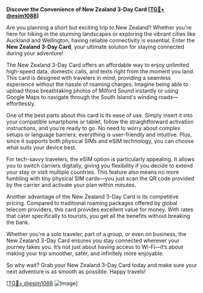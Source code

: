 **Discover the Convenience of New Zealand 3-Day Card [[TG💪+ @esim1088](https://t.me/s/esim1088)]**

Are you planning a short but exciting trip to New Zealand? Whether you're here for hiking in the stunning landscapes or exploring the vibrant cities like Auckland and Wellington, having reliable connectivity is essential. Enter the **New Zealand 3-Day Card**, your ultimate solution for staying connected during your adventure!

The New Zealand 3-Day Card offers an affordable way to enjoy unlimited high-speed data, domestic calls, and texts right from the moment you land. This card is designed with travelers in mind, providing a seamless experience without the hassle of roaming charges. Imagine being able to upload those breathtaking photos of Milford Sound instantly or using Google Maps to navigate through the South Island's winding roads—effortlessly.

One of the best parts about this card is its ease of use. Simply insert it into your compatible smartphone or tablet, follow the straightforward activation instructions, and you’re ready to go. No need to worry about complex setups or language barriers; everything is user-friendly and intuitive. Plus, since it supports both physical SIMs and eSIM technology, you can choose what suits your device best.

For tech-savvy travelers, the eSIM option is particularly appealing. It allows you to switch carriers digitally, giving you flexibility if you decide to extend your stay or visit multiple countries. This feature also means no more fumbling with tiny physical SIM cards—you just scan the QR code provided by the carrier and activate your plan within minutes.

Another advantage of the New Zealand 3-Day Card is its competitive pricing. Compared to traditional roaming packages offered by global telecom providers, this card provides excellent value for money. With rates that cater specifically to tourists, you get all the benefits without breaking the bank.

Whether you're a solo traveler, part of a group, or even on business, the New Zealand 3-Day Card ensures you stay connected wherever your journey takes you. It’s not just about having access to Wi-Fi—it’s about making your trip smoother, safer, and infinitely more enjoyable.

So why wait? Grab your New Zealand 3-Day Card today and make sure your next adventure is as smooth as possible. Happy travels! 

[[TG💪+ @esim1088](https://t.me/s/esim1088) ![Image](https://i.postimg.cc/Y0z9fWf4/image.png)]